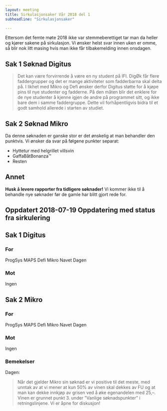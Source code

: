 ```yaml
---
layout: meeting
title: Sirkulasjonsaker Vår 2018 del 1
subheadline: "Sirkulasjonsaker"

---
```



Ettersom det femte møte 2018 ikke var stemmeberettiget tar man da heller og kjører sakene på sirkulasjon.
Vi ønsker helst svar innen uken er omme, så blir nok litt masing hvis man ikke får tilbakemelding innen onsdagen.


## Sak 1 Søknad Digitus

>Det kan være forvirrende å være en ny student på IFI. DigØk får flere faddergrupper og det er
 mange aktiviteter som fadderbarna skal delta på. I likhet med Mikro og Defi ønsker derfor Digitus
 støtte for å kjøpe pins til nye studenter og fadderne. På den måten blir det enklere for de nye
 studenter å kjenne igjen de andre på programmet sitt, og ikke bare dem i samme faddergruppe.
 Dette vil forhåpentligvis bidra til et godt samhold allerede i starten av studiet.

## Sak 2 Søknad Mikro
Da denne søknaden er ganske stor er det ønskelig at man behandler den punktvis.
Vi ønsker da svar på følgene punkter separat:

- Hyttetur med helgrillet villsvin
- GaffaBåtBonanza™
- Resten



## Annet

**Husk å levere rapporter fra tidligere søknader!** Vi kommer ikke til å behandle nye søknader før de gamle har blitt gjort rede for.



## Oppdatert 2018-07-19 Oppdatering med status fra sirkulering


## Sak 1 Digitus
### For
ProgSys
MAPS
Defi
Mikro
Navet
Dagen

### Mot
Ingen


## Sak 2 Mikro
### For
ProgSys
MAPS
Defi
Mikro
Navet
Dagen

### Mot
Ingen

### Bemekelser
Dagen:
>Når det gjelder Mikro sin søknad er vi positive til det meste, med unntak av at vi mener at kun 50% av vinen skal dekkes av FU og at man kan dekke innkjøp av grisen ved å øke egenandelen med 25,–. Vinen er grunnet punkt 3. under "Vanlige søknadspunkter" i retningslinjene. Vi er åpne for diskusjon!

